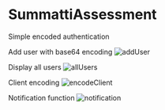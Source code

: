 # SummattiAssessment
Simple encoded authentication

Add user with base64 encoding
![addUser](https://user-images.githubusercontent.com/4246528/153771292-3b031374-9488-498f-9426-c3b7283b579e.png) 

Display all users
![allUsers](https://user-images.githubusercontent.com/4246528/153771298-6bf0984a-bb16-4f20-8230-829f85fb43b3.png)

Client encoding
![encodeClient](https://user-images.githubusercontent.com/4246528/153771284-4899a04e-cc2d-46c8-9b76-aa889876be0e.png)

Notification function
![notification](https://user-images.githubusercontent.com/4246528/153771295-5f6e2b17-3720-496a-be89-4b2516ffc69f.png) 


